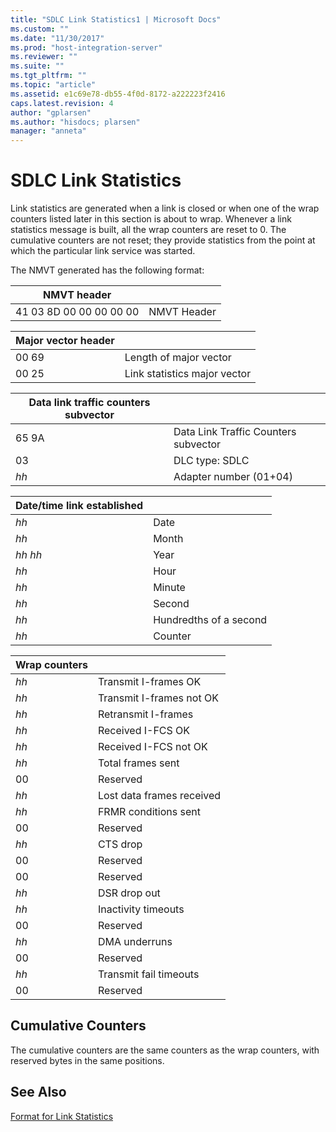 ```yaml
---
title: "SDLC Link Statistics1 | Microsoft Docs"
ms.custom: ""
ms.date: "11/30/2017"
ms.prod: "host-integration-server"
ms.reviewer: ""
ms.suite: ""
ms.tgt_pltfrm: ""
ms.topic: "article"
ms.assetid: e1c69e78-db55-4f0d-8172-a222223f2416
caps.latest.revision: 4
author: "gplarsen"
ms.author: "hisdocs; plarsen"
manager: "anneta"
---
```

# SDLC Link Statistics
Link statistics are generated when a link is closed or when one of the wrap counters listed later in this section is about to wrap. Whenever a link statistics message is built, all the wrap counters are reset to 0. The cumulative counters are not reset; they provide statistics from the point at which the particular link service was started.  
  
 The NMVT generated has the following format:  
  
|NMVT header||  
|-----------------|------|  
|41 03 8D 00 00 00 00 00|NMVT Header|  
  
|Major vector header||  
|-------------------------|------|  
|00 69|Length of major vector|  
|00 25|Link statistics major vector|  
  
|Data link traffic counters subvector||  
|------------------------------------------|------|  
|65 9A|Data Link Traffic Counters subvector|  
|03|DLC type: SDLC|  
|*hh*|Adapter number (01+04)|  
  
|Date/time link established||  
|---------------------------------|------|  
|*hh*|Date|  
|*hh*|Month|  
|*hh* *hh*|Year|  
|*hh*|Hour|  
|*hh*|Minute|  
|*hh*|Second|  
|*hh*|Hundredths of a second|  
|*hh*|Counter|  
  
|Wrap counters||  
|-------------------|------|  
|*hh*|Transmit I-frames OK|  
|*hh*|Transmit I-frames not OK|  
|*hh*|Retransmit I-frames|  
|*hh*|Received I-FCS OK|  
|*hh*|Received I-FCS not OK|  
|*hh*|Total frames sent|  
|00|Reserved|  
|*hh*|Lost data frames received|  
|*hh*|FRMR conditions sent|  
|00|Reserved|  
|*hh*|CTS drop|  
|00|Reserved|  
|00|Reserved|  
|*hh*|DSR drop out|  
|*hh*|Inactivity timeouts|  
|00|Reserved|  
|*hh*|DMA underruns|  
|00|Reserved|  
|*hh*|Transmit fail timeouts|  
|00|Reserved|  
  
## Cumulative Counters  
 The cumulative counters are the same counters as the wrap counters, with reserved bytes in the same positions.  
  
## See Also  
 [Format for Link Statistics](../core/format-for-link-statistics1.md)